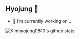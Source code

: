 ## Hyojung 👋

- 🔭 I’m currently working on ...

![Kimhyojung0810's github stats](https://github-readme-stats.vercel.app/api?username=Kimhyojung0810&show_icons=true)
<!--
**Kimhyojung0810/Kimhyojung0810** is a ✨ _special_ ✨ repository because its `README.md` (this file) appears on your GitHub profile.

Here are some ideas to get you started:

- 🔭 I’m currently working on ...
- 🌱 I’m currently learning ...

![Kimhyojung0810's github stats](https://github-readme-stats.vercel.app/api?username=Kimhyojung0810&show_icons=true)
[![Kimhyojung0810's github stats](https://github-readme-stats.vercel.app/api/top-langs/?username=Kimhyojung0810&show_icons=true&hide_border=true&title_color=004386&icon_color=004386&layout=compact)](https://github.com/Kimhyojung0810)


- 👯 I’m looking to collaborate on ...
- 🤔 I’m looking for help with ...
- 💬 Ask me about ...
- 📫 How to reach me: ...
- 😄 Pronouns: ...
- ⚡ Fun fact: ...
-->
